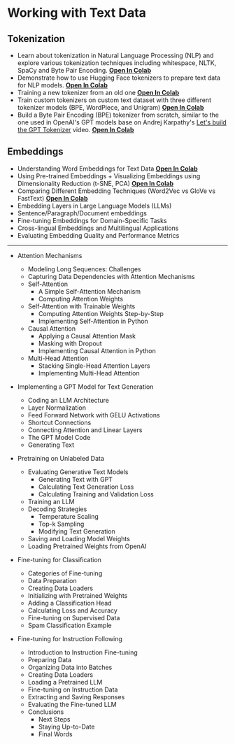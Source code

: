 # Working with Text Data
## Tokenization
- Learn about tokenization in Natural Language Processing (NLP) and explore various tokenization techniques including whitespace, NLTK, SpaCy and Byte Pair Encoding. [**Open In Colab**](https://colab.research.google.com/github/mshojaei77/NLP-Journey/blob/main/ch1/Tokenization_BPE.ipynb)
- Demonstrate how to use Hugging Face tokenizers to prepare text data for NLP models. [**Open In Colab**](https://colab.research.google.com/github/mshojaei77/NLP-Journey/blob/main/ch1/Hugging_Face_Tokenizers.ipynb)
- Training a new tokenizer from an old one [**Open In Colab**](https://colab.research.google.com/drive/1452WFn66MZzYylTNcL6hV5Zd45sskzs7?usp=sharing)
- Train custom tokenizers on custom text dataset with three different tokenizer models (BPE, WordPiece, and Unigram) [**Open In Colab**](https://colab.research.google.com/drive/1uYFoxwCKwshkchBgQ4y4z9cDfKRlwZ-e?usp=sharing)
- Build a Byte Pair Encoding (BPE) tokenizer from scratch, similar to the one used in OpenAI's GPT models base on Andrej Karpathy's [Let's build the GPT Tokenizer](https://www.youtube.com/watch?v=zduSFxRajkE) video.  [**Open In Colab**](https://colab.research.google.com/drive/1y0KnCFZvGVf_odSfcNAws6kcDD7HsI0L?usp=sharing)

## Embeddings
- Understanding Word Embeddings for Text Data [**Open In Colab**](https://colab.research.google.com/github/mshojaei77/LLMs-Journey/blob/main/ch1/Word_Embeddings.ipynb)
- Using Pre-trained Embeddings + Visualizing Embeddings using Dimensionality Reduction (t-SNE, PCA) [**Open In Colab**](https://github.com/mshojaei77/LLMs-Journey/blob/main/ch1/Pre_trained_Embeddings.ipynb)
- Comparing Different Embedding Techniques (Word2Vec vs GloVe vs FastText) [**Open In Colab**](https://github.com/mshojaei77/LLMs-Journey/blob/main/ch1/Embedding_Techniques.ipynb)
- Embedding Layers in Large Language Models (LLMs)
- Sentence/Paragraph/Document embeddings
- Fine-tuning Embeddings for Domain-Specific Tasks
- Cross-lingual Embeddings and Multilingual Applications
- Evaluating Embedding Quality and Performance Metrics

---
- Attention Mechanisms
    - Modeling Long Sequences: Challenges
    - Capturing Data Dependencies with Attention Mechanisms
    - Self-Attention
        - A Simple Self-Attention Mechanism
        - Computing Attention Weights
    - Self-Attention with Trainable Weights
        - Computing Attention Weights Step-by-Step
        - Implementing Self-Attention in Python
    - Causal Attention
        - Applying a Causal Attention Mask
        - Masking with Dropout
        - Implementing Causal Attention in Python
    - Multi-Head Attention
        - Stacking Single-Head Attention Layers
        - Implementing Multi-Head Attention

- Implementing a GPT Model for Text Generation
    - Coding an LLM Architecture
    - Layer Normalization
    - Feed Forward Network with GELU Activations
    - Shortcut Connections
    - Connecting Attention and Linear Layers
    - The GPT Model Code
    - Generating Text

- Pretraining on Unlabeled Data
    - Evaluating Generative Text Models
        - Generating Text with GPT
        - Calculating Text Generation Loss
        - Calculating Training and Validation Loss
    - Training an LLM
    - Decoding Strategies
        - Temperature Scaling
        - Top-k Sampling
        - Modifying Text Generation
    - Saving and Loading Model Weights
    - Loading Pretrained Weights from OpenAI

- Fine-tuning for Classification
    - Categories of Fine-tuning
    - Data Preparation
    - Creating Data Loaders
    - Initializing with Pretrained Weights
    - Adding a Classification Head
    - Calculating Loss and Accuracy
    - Fine-tuning on Supervised Data
    - Spam Classification Example

- Fine-tuning for Instruction Following
    - Introduction to Instruction Fine-tuning
    - Preparing Data
    - Organizing Data into Batches
    - Creating Data Loaders
    - Loading a Pretrained LLM
    - Fine-tuning on Instruction Data
    - Extracting and Saving Responses
    - Evaluating the Fine-tuned LLM
    - Conclusions
        - Next Steps
        - Staying Up-to-Date
        - Final Words

